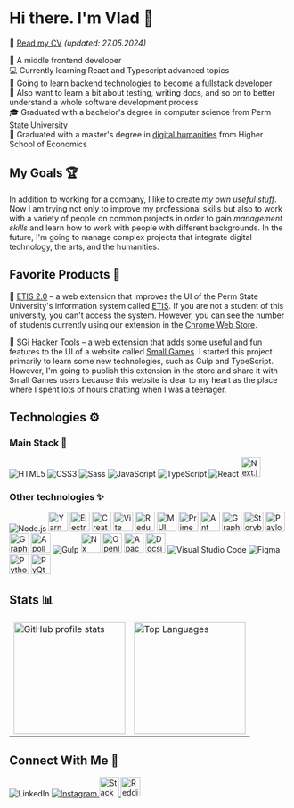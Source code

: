 # Hi there. I'm Vlad 👋

📃 [Read my CV](./documents/CV_Vladislav_Maksimov.pdf) _(updated: 27.05.2024)_

🧒 A middle frontend developer  
💻 Currently learning React and Typescript advanced topics  
🌱 Going to learn backend technologies to become a fullstack developer  
🚀 Also want to learn a bit about testing, writing docs, and so on to better understand a whole software development process  
🎓 Graduated with a bachelor's degree in computer science from Perm State University  
🤖 Graduated with a master's degree in [digital humanities](https://perm.hse.ru/en/ma/digitalhum/) from Higher School of Economics

## My Goals 🏆

In addition to working for a company, I like to create _my own useful stuff_. Now I am trying not only to improve my professional skills but also to work with a variety of people on common projects in order to gain _management skills_ and learn how to work with people with different backgrounds. In the future, I'm going to manage complex projects that integrate digital technology, the arts, and the humanities.

## Favorite Products 🥒

🔎 [ETIS 2.0](https://github.com/ENAleksey/etis-extension) – a web extension that improves the UI of the Perm State University's information system called [ETIS](https://student.psu.ru/). If you are not a student of this university, you can't access the system. However, you can see the number of students currently using our extension in the [Chrome Web Store](https://chrome.google.com/webstore/detail/%D0%B5%D1%82%D0%B8%D1%81-20/lnggbapghkjneppcomlegoocpdeaiafa?hl=en).

🔎 [SGi Hacker Tools](https://github.com/VladislavMaksimov/sgi-hacker-tools) – a web extension that adds some useful and fun features to the UI of a website called [Small Games](https://small-games.info/). I started this project primarily to learn some new technologies, such as Gulp and TypeScript. However, I'm going to publish this extension in the store and share it with Small Games users because this website is dear to my heart as the place where I spent lots of hours chatting when I was a teenager.

## Technologies ⚙️

### Main Stack 💎

<p>
  <img src="https://img.icons8.com/color/35/000000/html-5--v1.png" title="HTML5"/>
  <img src="https://img.icons8.com/color/35/000000/css3.png" title="CSS3"/>
  <img src="https://img.icons8.com/color/35/000000/sass.png" title="Sass"/>
  <img src="https://img.icons8.com/color/35/000000/javascript--v1.png" title="JavaScript"/>
  <img src="https://img.icons8.com/color/35/000000/typescript.png" title="TypeScript"/>
  <img src="https://img.icons8.com/office/35/000000/react.png" title="React"/>
  <img src="https://static-00.iconduck.com/assets.00/nextjs-icon-512x512-y563b8iq.png" height="35" title="Next.js"/>
</p>
 
 ### Other technologies ✨
 
<p style="vertical-align: middle;">
  <img src="https://img.icons8.com/fluency/35/000000/node-js.png" title="Node.js"/>
  <img src="https://avatars.githubusercontent.com/u/22247014?s=400&v=4" height="35" title="Yarn"/>
  <img src="https://upload.wikimedia.org/wikipedia/commons/thumb/9/91/Electron_Software_Framework_Logo.svg/2048px-Electron_Software_Framework_Logo.svg.png" height="35" title="Electron"/>
  <img src="https://create-react-app.dev/img/logo.svg" height="35" title="Create React App"/>
  <img src="https://upload.wikimedia.org/wikipedia/commons/thumb/f/f1/Vitejs-logo.svg/1039px-Vitejs-logo.svg.png" height="35" title="Vite"/>
  <img src="https://cdn.worldvectorlogo.com/logos/redux.svg" height="35" title="Redux + Redux Toolkit"/>
  <img src="https://mui.com/static/logo.png" height="35" title="MUI"/>
  <img src="https://i0.wp.com/www.primefaces.org/wp-content/uploads/2018/05/primereact-logo.png?fit=1000%2C1000&ssl=1&w=640" height="35" title="PrimeReact" />
  <img src="https://static-00.iconduck.com/assets.00/ant-design-icon-512x512-ncocfg8e.png" height="35" title="Ant Design"/>
  <img src="https://avatars.githubusercontent.com/u/19199542?s=48&v=4" height="35" title="Graphin"/>
  <img src="https://pbs.twimg.com/profile_images/1100804485616566273/sOct-Txm_400x400.png" height="35" title="Storybook"/>
  <img src="https://seeklogo.com/images/P/payload-logo-A8D673164C-seeklogo.com.png" height="35" title="Payload CMS"/>
  <img src="https://upload.wikimedia.org/wikipedia/commons/thumb/1/17/GraphQL_Logo.svg/2048px-GraphQL_Logo.svg.png" height="35" title="GraphQL"/>
  <img src="https://avatars.githubusercontent.com/u/17189275?s=200&v=4" height="35" title="Apollo"/>
  <img src="https://img.icons8.com/external-tal-revivo-shadow-tal-revivo/35/000000/external-gulp-an-open-source-javascript-toolkit-by-fractal-innovations-logo-shadow-tal-revivo.png" title="Gulp"/>
  <img src="https://raw.githubusercontent.com/nrwl/nx/master/nx-logo.png" height="35" title="Nx"/>
  <img src="https://upload.wikimedia.org/wikipedia/commons/thumb/6/67/OpenLayers_logo.svg/1200px-OpenLayers_logo.svg.png" height="35" title="Openlayers"/>
  <img src="https://cordova.apache.org/static/img/cordova_256.png" height="35" title="Apache Cordova"/>
  <img src="https://docsify.js.org/_media/icon.svg" height="35" title="Docsify"/>
  <img src="https://img.icons8.com/fluency/35/000000/visual-studio-code-2019.png" title="Visual Studio Code"/>
  <img src="https://img.icons8.com/color/35/000000/figma--v2.png" title="Figma"/>
  <img src="https://upload.wikimedia.org/wikipedia/commons/thumb/0/0a/Python.svg/2048px-Python.svg.png" height="35" title="Python"/>
  <img src="https://upload.wikimedia.org/wikipedia/commons/thumb/e/e6/Python_and_Qt.svg/1200px-Python_and_Qt.svg.png" height="35" title="PyQt"/>
</p>

## Stats 📊

<table>
  <tbody>
    <tr>
      <td>
        <img height="200px" src="https://github-readme-stats.vercel.app/api?username=VladislavMaksimov&theme=vision-friendly-dark&show_icons=true" alt="GitHub profile stats"/>
      </td>
      <td>
      <img height="200px" src="https://github-readme-stats.vercel.app/api/top-langs?username=VladislavMaksimov&layout=compact&theme=vision-friendly-dark&show_icons=true" alt="Top Languages"/>
      </td>
    </tr>
  </tbody>
</table>

## Connect With Me 💬

<a style="text-decoration: none" href="https://www.linkedin.com/in/vladislav-maksimov/" target="blank">
  <img src="https://img.icons8.com/color/35/000000/linkedin.png" title="LinkedIn"/>
</a>
</div>
<a href="https://www.instagram.com/vldmax/" target="blank">
  <img style="margin: 0" src="https://img.icons8.com/fluency/35/000000/instagram-new.png"  title="Instagram"/>
</a>
<a href="https://stackoverflow.com/users/16689867/vladislav-maksimov" target="blank">
  <img height="35" src="https://upload.wikimedia.org/wikipedia/commons/thumb/e/ef/Stack_Overflow_icon.svg/768px-Stack_Overflow_icon.svg.png" title="Stack Overflow"/>
</a>
<a href="https://www.reddit.com/user/volya_tarakanov" target="blank">
  <img height="35" src="https://www.redditinc.com/assets/images/site/reddit-logo.png" title="Reddit"/>
</a>
